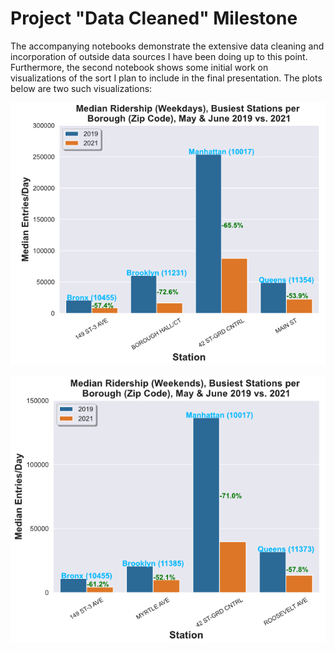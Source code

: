 # Project "Data Cleaned" Milestone

The accompanying notebooks demonstrate the extensive data cleaning and incorporation of outside data sources I have been doing up to this point. Furthermore, the second notebook shows some initial work on visualizations of the sort I plan to include in the final presentation. The plots below are two such visualizations:

![Busiest_Weekdays](data_cleaned_milestone_george_pappy/Busiest_Weekdays.png)

![Busiest_Weekends](data_cleaned_milestone_george_pappy/Busiest_Weekends.png)
